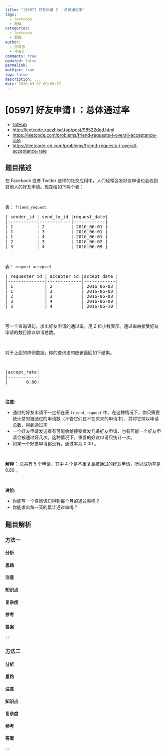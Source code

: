 ```yaml
---
title: "[0597] 好友申请 I ：总体通过率"
tags:
  - leetcode
  - 题解
categories:
  - leetcode
  - 题解
author:
  - 张学志
  - 作者2
comments: true
updated: false
permalink:
mathjax: true
top: false
description: ...
date: 2020-03-07 00:09:57
---
```



# [0597] 好友申请 I ：总体通过率
* [GitHub](https://github.com/algoboy101/LeetCodeCrowdsource/tree/master/_posts/QA/%5B0597%5D%20%E5%A5%BD%E5%8F%8B%E7%94%B3%E8%AF%B7%20I%20%EF%BC%9A%E6%80%BB%E4%BD%93%E9%80%9A%E8%BF%87%E7%8E%87.md)
* http://leetcode.xuezhisd.top/post/98522ded.html
* https://leetcode.com/problems/friend-requests-i-overall-acceptance-rate
* https://leetcode-cn.com/problems/friend-requests-i-overall-acceptance-rate


## 题目描述

<p>在 Facebook 或者 Twitter 这样的社交应用中，人们经常会发好友申请也会收到其他人的好友申请。现在给如下两个表：</p>

<p>&nbsp;</p>

<p>表：&nbsp;<code>friend_request</code></p>

<pre>| sender_id | send_to_id |request_date|
|-----------|------------|------------|
| 1         | 2          | 2016_06-01 |
| 1         | 3          | 2016_06-01 |
| 1         | 4          | 2016_06-01 |
| 2         | 3          | 2016_06-02 |
| 3         | 4          | 2016-06-09 |
</pre>

<p>&nbsp;</p>

<p>表：&nbsp;<code>request_accepted</code></p>

<pre>| requester_id | accepter_id |accept_date |
|--------------|-------------|------------|
| 1            | 2           | 2016_06-03 |
| 1            | 3           | 2016-06-08 |
| 2            | 3           | 2016-06-08 |
| 3            | 4           | 2016-06-09 |
| 3            | 4           | 2016-06-10 |
</pre>

<p>&nbsp;</p>

<p>写一个查询语句，求出好友申请的通过率，用 2 位小数表示。通过率由接受好友申请的数目除以申请总数。</p>

<p>&nbsp;</p>

<p>对于上面的样例数据，你的查询语句应该返回如下结果。</p>

<p>&nbsp;</p>

<pre>|accept_rate|
|-----------|
|       0.80|
</pre>

<p>&nbsp;</p>

<p><strong>注意:</strong></p>

<ul>
	<li>通过的好友申请不一定都在表&nbsp;<code>friend_request</code>&nbsp;中。在这种情况下，你只需要统计总的被通过的申请数（不管它们在不在原来的申请中），并将它除以申请总数，得到通过率</li>
	<li>一个好友申请发送者有可能会给接受者发几条好友申请，也有可能一个好友申请会被通过好几次。这种情况下，重复的好友申请只统计一次。</li>
	<li>如果一个好友申请都没有，通过率为 0.00 。</li>
</ul>

<p>&nbsp;</p>

<p><strong>解释：</strong>&nbsp;总共有 5 个申请，其中 4 个是不重复且被通过的好友申请，所以成功率是 0.80 。</p>

<p>&nbsp;</p>

<p><strong>进阶:</strong></p>

<ul>
	<li>你能写一个查询语句得到每个月的通过率吗？</li>
	<li>你能求出每一天的累计通过率吗？</li>
</ul>



## 题目解析


### 方法一

#### 分析

#### 思路

#### 注意

#### 知识点

#### 复杂度

#### 参考

#### 答案

```cpp
//
```


### 方法二

#### 分析

#### 思路

#### 注意

#### 知识点

#### 复杂度

#### 参考

#### 答案

```cpp
//
```


